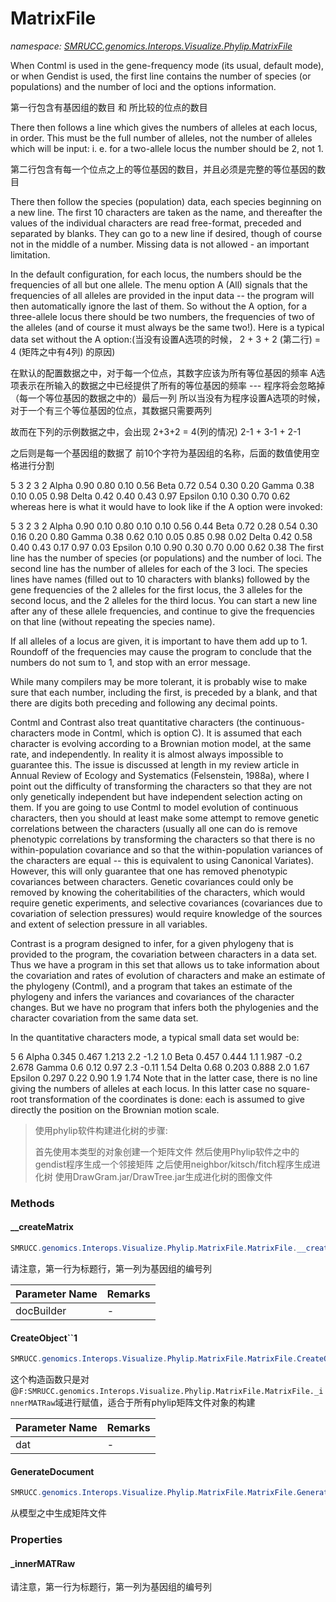 ﻿# MatrixFile
_namespace: [SMRUCC.genomics.Interops.Visualize.Phylip.MatrixFile](./index.md)_

When Contml is used in the gene-frequency mode (its usual, default mode), or when Gendist is used, 
 the first line contains the number of species (or populations) and the number of loci and the options information. 
 
 第一行包含有基因组的数目 和 所比较的位点的数目
 
 There then follows a line which gives the numbers of alleles at each locus, in order. This must be the full number of alleles, 
 not the number of alleles which will be input: i. e. for a two-allele locus the number should be 2, not 1. 
 
 第二行包含有每一个位点之上的等位基因的数目，并且必须是完整的等位基因的数目
 
 
 There then follow the species (population) data, each species beginning on a new line. 
 The first 10 characters are taken as the name, and thereafter the values of the individual characters are read free-format, preceded and separated by blanks. 
 They can go to a new line if desired, though of course not in the middle of a number. Missing data is not allowed - an important limitation.
 
 
 In the default configuration, for each locus, the numbers should be the frequencies of all but one allele. 
 The menu option A (All) signals that the frequencies of all alleles are provided in the input data -- the program will then automatically ignore the last of them. 
 So without the A option, for a three-allele locus there should be two numbers, the frequencies of two of the alleles (and of course it must always be the same two!). 
 Here is a typical data set without the A option:(当没有设置A选项的时候， 2 + 3 + 2 (第二行) = 4 (矩阵之中有4列) 的原因)
 
 
 在默认的配置数据之中，对于每一个位点，其数字应该为所有等位基因的频率
 A选项表示在所输入的数据之中已经提供了所有的等位基因的频率 --- 程序将会忽略掉（每一个等位基因的数据之中的）最后一列
 所以当没有为程序设置A选项的时候，对于一个有三个等位基因的位点，其数据只需要两列
 
 故而在下列的示例数据之中，会出现 2+3+2 = 4(列的情况) 2-1 + 3-1 + 2-1 
 
 
 之后则是每一个基因组的数据了
 前10个字符为基因组的名称，后面的数值使用空格进行分割
 
 
 5 3
 2 3 2
 Alpha 0.90 0.80 0.10 0.56
 Beta 0.72 0.54 0.30 0.20
 Gamma 0.38 0.10 0.05 0.98
 Delta 0.42 0.40 0.43 0.97
 Epsilon 0.10 0.30 0.70 0.62
 whereas here is what it would have to look like if the A option were invoked:
 
 5 3
 2 3 2
 Alpha 0.90 0.10 0.80 0.10 0.10 0.56 0.44
 Beta 0.72 0.28 0.54 0.30 0.16 0.20 0.80
 Gamma 0.38 0.62 0.10 0.05 0.85 0.98 0.02
 Delta 0.42 0.58 0.40 0.43 0.17 0.97 0.03
 Epsilon 0.10 0.90 0.30 0.70 0.00 0.62 0.38
 The first line has the number of species (or populations) and the number of loci. The second line has the number of alleles for each of the 3 loci. The species lines have names (filled out to 10 characters with blanks) followed by the gene frequencies of the 2 alleles for the first locus, the 3 alleles for the second locus, and the 2 alleles for the third locus. You can start a new line after any of these allele frequencies, and continue to give the frequencies on that line (without repeating the species name).
 
 If all alleles of a locus are given, it is important to have them add up to 1. Roundoff of the frequencies may cause the program to conclude that the numbers do not sum to 1, and stop with an error message.
 
 While many compilers may be more tolerant, it is probably wise to make sure that each number, including the first, is preceded by a blank, and that there are digits both preceding and following any decimal points.
 
 Contml and Contrast also treat quantitative characters (the continuous-characters mode in Contml, which is option C). It is assumed that each character is evolving according to a Brownian motion model, at the same rate, and independently. In reality it is almost always impossible to guarantee this. The issue is discussed at length in my review article in Annual Review of Ecology and Systematics (Felsenstein, 1988a), where I point out the difficulty of transforming the characters so that they are not only genetically independent but have independent selection acting on them. If you are going to use Contml to model evolution of continuous characters, then you should at least make some attempt to remove genetic correlations between the characters (usually all one can do is remove phenotypic correlations by transforming the characters so that there is no within-population covariance and so that the within-population variances of the characters are equal -- this is equivalent to using Canonical Variates). However, this will only guarantee that one has removed phenotypic covariances between characters. Genetic covariances could only be removed by knowing the coheritabilities of the characters, which would require genetic experiments, and selective covariances (covariances due to covariation of selection pressures) would require knowledge of the sources and extent of selection pressure in all variables.
 
 Contrast is a program designed to infer, for a given phylogeny that is provided to the program, the covariation between characters in a data set. Thus we have a program in this set that allows us to take information about the covariation and rates of evolution of characters and make an estimate of the phylogeny (Contml), and a program that takes an estimate of the phylogeny and infers the variances and covariances of the character changes. But we have no program that infers both the phylogenies and the character covariation from the same data set.
 
 In the quantitative characters mode, a typical small data set would be:
 
 5 6
 Alpha 0.345 0.467 1.213 2.2 -1.2 1.0
 Beta 0.457 0.444 1.1 1.987 -0.2 2.678
 Gamma 0.6 0.12 0.97 2.3 -0.11 1.54
 Delta 0.68 0.203 0.888 2.0 1.67
 Epsilon 0.297 0.22 0.90 1.9 1.74
 Note that in the latter case, there is no line giving the numbers of alleles at each locus. In this latter case no square-root transformation of the coordinates is done: each is assumed to give directly the position on the Brownian motion scale.

> 
>  使用phylip软件构建进化树的步骤:
>  
>  首先使用本类型的对象创建一个矩阵文件
>  然后使用Phylip软件之中的gendist程序生成一个邻接矩阵
>  之后使用neighbor/kitsch/fitch程序生成进化树
>  使用DrawGram.jar/DrawTree.jar生成进化树的图像文件
>  


### Methods

#### __createMatrix
```csharp
SMRUCC.genomics.Interops.Visualize.Phylip.MatrixFile.MatrixFile.__createMatrix(System.Text.StringBuilder@)
```
请注意，第一行为标题行，第一列为基因组的编号列

|Parameter Name|Remarks|
|--------------|-------|
|docBuilder|-|


#### CreateObject``1
```csharp
SMRUCC.genomics.Interops.Visualize.Phylip.MatrixFile.MatrixFile.CreateObject``1(Microsoft.VisualBasic.Data.csv.DocumentStream.File)
```
这个构造函数只是对@``F:SMRUCC.genomics.Interops.Visualize.Phylip.MatrixFile.MatrixFile._innerMATRaw``域进行赋值，适合于所有phylip矩阵文件对象的构建

|Parameter Name|Remarks|
|--------------|-------|
|dat|-|


#### GenerateDocument
```csharp
SMRUCC.genomics.Interops.Visualize.Phylip.MatrixFile.MatrixFile.GenerateDocument
```
从模型之中生成矩阵文件


### Properties

#### _innerMATRaw
请注意，第一行为标题行，第一列为基因组的编号列
